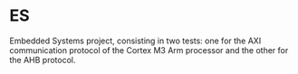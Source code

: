 # ES
Embedded Systems project, consisting in two tests: one for the AXI communication protocol of the Cortex M3 Arm processor and the other for the AHB protocol.
